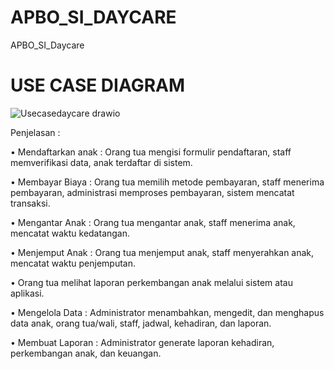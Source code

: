 # APBO_SI_DAYCARE
APBO_SI_Daycare
# USE CASE DIAGRAM
![Usecasedaycare drawio](https://github.com/momocipaw/APBO_SI_DAYCARE/assets/167399698/2d158421-6710-47af-a3b5-c8931f860847)

Penjelasan : 

• Mendaftarkan anak : Orang tua mengisi formulir pendaftaran, staff memverifikasi data, anak terdaftar di sistem.

• Membayar Biaya : Orang tua memilih metode pembayaran, staff menerima pembayaran, administrasi memproses pembayaran, sistem mencatat transaksi.

• Mengantar Anak : Orang tua mengantar anak, staff menerima anak, mencatat waktu kedatangan.

• Menjemput Anak : Orang tua menjemput anak, staff menyerahkan anak, mencatat waktu penjemputan.

• Orang tua melihat laporan perkembangan anak melalui sistem atau aplikasi.

• Mengelola Data : Administrator menambahkan, mengedit, dan menghapus data anak, orang tua/wali, staff, jadwal, kehadiran, dan laporan.

• Membuat Laporan : Administrator generate laporan kehadiran, perkembangan anak, dan keuangan.
